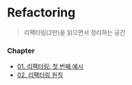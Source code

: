 # Refactoring

> 리팩터링(2판)을 읽으면서 정리하는 공간

### Chapter

- [01. 리팩터링: 첫 번째 예시](./Chapter01/README.md)
- [02. 리팩터링 원칙](./Chapter02/README.md)

